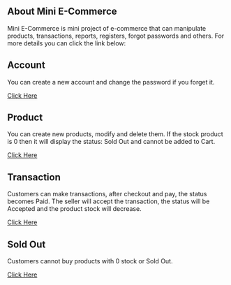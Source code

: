 
## About Mini E-Commerce

Mini E-Commerce is mini project of e-commerce that can manipulate products, transactions, reports, registers, forgot passwords and others. For more details you can click the link below:

## Account

You can create a new account and change the password if you forget it.

<a href="https://youtu.be/6pw9NIPxxXg" target="_blank">Click Here</a>


## Product

You can create new products, modify and delete them. If the stock product is 0 then it will display the status: Sold Out and cannot be added to Cart.

<a href="https://youtu.be/X3MnbS1bTOU" target="_blank">Click Here</a>


## Transaction

Customers can make transactions, after checkout and pay, the status becomes Paid. The seller will accept the transaction, the status will be Accepted and the product stock will decrease.

<a href="https://youtu.be/pdmivai5bb0" target="_blank">Click Here</a>


## Sold Out

Customers cannot buy products with 0 stock or Sold Out.

<a href="https://youtu.be/_JxyFcbL8PI" target="_blank">Click Here</a>
